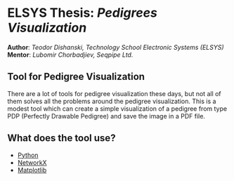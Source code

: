 # **ELSYS Thesis**: *Pedigrees Visualization*

**Author**: *Teodor Dishanski, Technology School Electronic Systems (ELSYS)*  
**Mentor**: *Lubomir Chorbadjiev, Seqpipe Ltd.*  

## Tool for Pedigree Visualization

There are a lot of tools for pedigree visualization these days, but not all of them solves all the problems around the pedigree visualization. This is a modest tool which can create a simple visualization of a pedigree from type PDP (Perfectly Drawable Pedigree) and save the image in a PDF file.

## What does the tool use?

* [Python](https://www.python.org/)
* [NetworkX](https://networkx.org/)
* [Matplotlib](https://matplotlib.org/)
